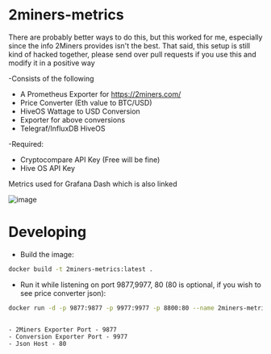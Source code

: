 # 2miners-metrics

There are probably better ways to do this, but this worked for me, especially since the info 2Miners provides isn't the best. That said, this setup is still kind of hacked together, please send over pull requests if you use this and modify it in a positive way 

-Consists of the following
- A Prometheus Exporter for <https://2miners.com/>
- Price Converter (Eth value to BTC/USD)
- HiveOS Wattage to USD Conversion
- Exporter for above conversions
- Telegraf/InfluxDB HiveOS 

-Required:
- Cryptocompare API Key (Free will be fine)
- Hive OS API Key

Metrics used for Grafana Dash which is also linked 

![image](https://user-images.githubusercontent.com/31908995/148861960-10505a0b-0de8-44ad-92e2-dde09784ea4c.png)



# Developing

- Build the image:

```sh
docker build -t 2miners-metrics:latest .
```

- Run it while listening on port 9877,9977, 80 (80 is optional, if you wish to see price converter json):

```sh
docker run -d -p 9877:9877 -p 9977:9977 -p 8800:80 --name 2miners-metrics --restart=always 2miners-metrics:latest
```
```

- 2Miners Exporter Port - 9877
- Conversion Exporter Port - 9977
- Json Host - 80
